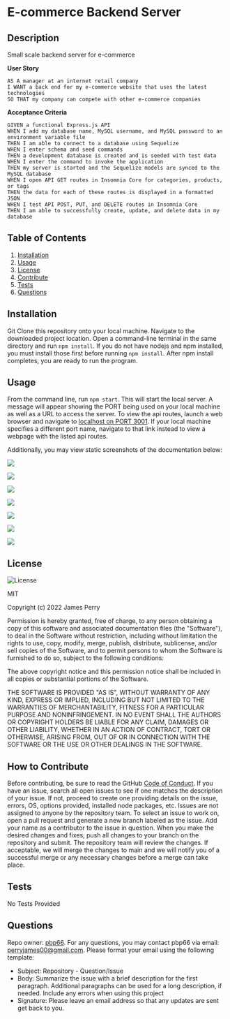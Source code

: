 # E-commerce Backend Server

## Description

Small scale backend server for e-commerce

**User Story**

```
AS A manager at an internet retail company
I WANT a back end for my e-commerce website that uses the latest technologies
SO THAT my company can compete with other e-commerce companies
```

**Acceptance Criteria**

```
GIVEN a functional Express.js API
WHEN I add my database name, MySQL username, and MySQL password to an environment variable file
THEN I am able to connect to a database using Sequelize
WHEN I enter schema and seed commands
THEN a development database is created and is seeded with test data
WHEN I enter the command to invoke the application
THEN my server is started and the Sequelize models are synced to the MySQL database
WHEN I open API GET routes in Insomnia Core for categories, products, or tags
THEN the data for each of these routes is displayed in a formatted JSON
WHEN I test API POST, PUT, and DELETE routes in Insomnia Core
THEN I am able to successfully create, update, and delete data in my database
```

## Table of Contents

1. [Installation](#installation)
2. [Usage](#usage)
3. [License](#license)
4. [Contribute](#contribute)
5. [Tests](#tests)
6. [Questions](#questions)

## Installation

Git Clone this repository onto your local machine. Navigate to the downloaded project location. Open a command-line terminal in the same directory and run `npm install`. If you do not have nodejs and npm installed, you must install those first before running `npm install`. After npm install completes, you are ready to run the program.

## Usage

From the command line, run `npm start`. This will start the local server. A message will appear showing the PORT being used on your local machine as well as a URL to access the server. To view the api routes, launch a web browser and navigate to [localhost on PORT 3001](https://localhost:3001). If your local machine specifies a different port name, navigate to that link instead to view a webpage with the listed api routes.

Additionally, you may view static screenshots of the documentation below:

![](./assets/readme/api-routes-documentation-demo-1.png)

![](./assets/readme/api-routes-documentation-demo-2.png)

![](./assets/readme/api-routes-documentation-demo-3.png)

![](./assets/readme/api-routes-documentation-demo-4.png)

![](./assets/readme/api-routes-documentation-demo-5.png)

![](./assets/readme/api-routes-documentation-demo-6.png)

![](./assets/readme/api-routes-documentation-demo-7.png)

## License

![License](https://img.shields.io/static/v1?label=license&message=MIT&color=brightgreen)

MIT

Copyright (c) 2022 James Perry

Permission is hereby granted, free of charge, to any person obtaining a copy of this software and associated documentation files (the "Software"), to deal in the Software without restriction, including without limitation the rights to use, copy, modify, merge, publish, distribute, sublicense, and/or sell copies of the Software, and to permit persons to whom the Software is furnished to do so, subject to the following conditions:

The above copyright notice and this permission notice shall be included in all copies or substantial portions of the Software.

THE SOFTWARE IS PROVIDED "AS IS", WITHOUT WARRANTY OF ANY KIND, EXPRESS OR IMPLIED, INCLUDING BUT NOT LIMITED TO THE WARRANTIES OF MERCHANTABILITY, FITNESS FOR A PARTICULAR PURPOSE AND NONINFRINGEMENT. IN NO EVENT SHALL THE AUTHORS OR COPYRIGHT HOLDERS BE LIABLE FOR ANY CLAIM, DAMAGES OR OTHER LIABILITY, WHETHER IN AN ACTION OF CONTRACT, TORT OR OTHERWISE, ARISING FROM, OUT OF OR IN CONNECTION WITH THE SOFTWARE OR THE USE OR OTHER DEALINGS IN THE SOFTWARE.

## How to Contribute

Before contributing, be sure to read the GitHub [Code of Conduct](https://github.com/github/docs/blob/main/CODE_OF_CONDUCT.md). If you have an issue, search all open issues to see if one matches the description of your issue. If not, proceed to create one providing details on the issue, errors, OS, options provided, installed node packages, etc. Issues are not assigned to anyone by the repository team. To select an issue to work on, open a pull request and generate a new branch labeled as the issue. Add your name as a contributor to the issue in question. When you make the desired changes and fixes, push all changes to your branch on the repository and submit. The repository team will review the changes. If acceptable, we will merge the changes to main and we will notify you of a successful merge or any necessary changes before a merge can take place.

## Tests

No Tests Provided

## Questions

Repo owner: [pbp66](https://github.com/pbp66).
For any questions, you may contact pbp66 via email: perryjames00@gmail.com. Please format your email using the following template:

-   Subject: Repository - Question/Issue
-   Body: Summarize the issue with a brief description for the first paragraph. Additional paragraphs can be used for a long description, if needed. Include any errors when using this project
-   Signature: Please leave an email address so that any updates are sent get back to you.
